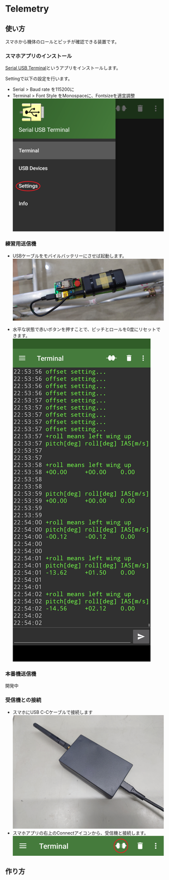 # Telemetry

## 使い方
スマホから機体のロールとピッチが確認できる装置です。
### スマホアプリのインストール
[Serial USB Terminal](https://play.google.com/store/apps/details?id=de.kai_morich.serial_usb_terminal)というアプリをインストールします。

Settingで以下の設定を行います。
* Serial > Baud rate を115200に
* Terminal > Font Style をMonospaceに、Fontsizeを適宜調整
![](/setting.png)
### 練習用送信機
* USBケーブルをモバイルバッテリーにさせば起動します。
![](/transmitter.jpg)

* 水平な状態で赤いボタンを押すことで、ピッチとロールを0度にリセットできます。
![](/offset.png)

### 本番機送信機
開発中
### 受信機との接続
* スマホにUSB C-Cケーブルで接続します
![](/receiver.jpg)
* スマホアプリの右上のConnectアイコンから、受信機と接続します。
![](/connect.png)

## 作り方
<!--
### マイコンとTWELITEの接続
### TWELITEの設定
[TWELITE R2](https://akizukidenshi.com/catalog/g/gM-15095/)

[TWELITE](https://akizukidenshi.com/catalog/g/gM-12505/)
https://mono-wireless.com/jp/products/TWE-APPS/App_Uart/index.html
https://twelite.gitbook.io/mw-pug-uart/interactive-mode
https://twelite.gitbook.io/mw-psd-uart/
-->